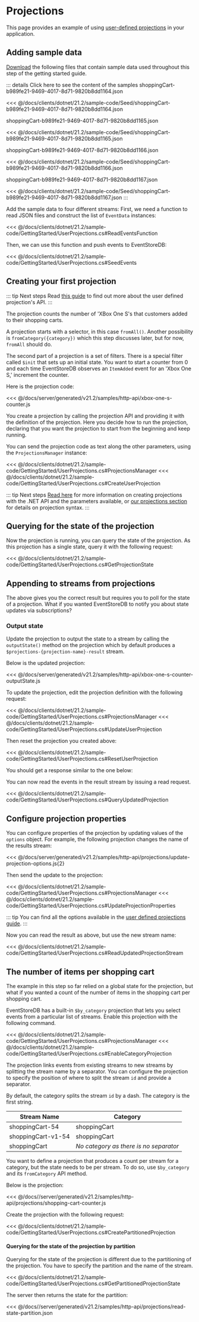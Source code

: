 # Projections

This page provides an example of using [user-defined projections](/server/generated/v21.2/docs/projections/README.md#types-of-projections) in your application.

## Adding sample data

[Download](https://github.com/EventStore/documentation/tree/master/docs/clients/dotnet/21.2/sample-code/Seed) the following files that contain sample data used throughout this step of the getting started guide.

::: details Click here to see the content of the samples
shoppingCart-b989fe21-9469-4017-8d71-9820b8dd1164.json

<<< @/docs/clients/dotnet/21.2/sample-code/Seed/shoppingCart-b989fe21-9469-4017-8d71-9820b8dd1164.json

shoppingCart-b989fe21-9469-4017-8d71-9820b8dd1165.json

<<< @/docs/clients/dotnet/21.2/sample-code/Seed/shoppingCart-b989fe21-9469-4017-8d71-9820b8dd1165.json

shoppingCart-b989fe21-9469-4017-8d71-9820b8dd1166.json

<<< @/docs/clients/dotnet/21.2/sample-code/Seed/shoppingCart-b989fe21-9469-4017-8d71-9820b8dd1166.json

shoppingCart-b989fe21-9469-4017-8d71-9820b8dd1167.json

<<< @/docs/clients/dotnet/21.2/sample-code/Seed/shoppingCart-b989fe21-9469-4017-8d71-9820b8dd1167.json
:::

Add the sample data to four different streams:
First, we need a function to read JSON files and construct the list of `EventData` instances:

<<< @/docs/clients/dotnet/21.2/sample-code/GettingStarted/UserProjections.cs#ReadEventsFunction

Then, we can use this function and push events to EventStoreDB:

<<< @/docs/clients/dotnet/21.2/sample-code/GettingStarted/UserProjections.cs#SeedEvents

## Creating your first projection

::: tip Next steps
Read [this guide](/server/generated/v21.2/docs/projections/user-defined-projections.md) to find out more about the user defined projection's API.
:::

The projection counts the number of 'XBox One S's that customers added to their shopping carts.

A projection starts with a selector, in this case `fromAll()`. Another possibility is `fromCategory({category})` which this step discusses later, but for now, `fromAll` should do.

The second part of a projection is a set of filters. There is a special filter called `$init` that sets up an initial state. You want to start a counter from 0 and each time EventStoreDB observes an `ItemAdded` event for an 'Xbox One S,' increment the counter.

Here is the projection code:

<<< @/docs/server/generated/v21.2/samples/http-api/xbox-one-s-counter.js

You create a projection by calling the projection API and providing it with the definition of the projection. Here you decide how to run the projection, declaring that you want the projection to start from the beginning and keep running. 

You can send the projection code as text along the other parameters, using the `ProjectionsManager` instance:

<<< @/docs/clients/dotnet/21.2/sample-code/GettingStarted/UserProjections.cs#ProjectionsManager
<<< @/docs/clients/dotnet/21.2/sample-code/GettingStarted/UserProjections.cs#CreateUserProjection

::: tip Next steps
[Read here](projections-management.md) for more information on creating projections with the .NET API and the parameters available, or [our projections section](/server/generated/v21.2/docs/projections/README.md) for details on projection syntax.
:::

## Querying for the state of the projection

Now the projection is running, you can query the state of the projection. As this projection has a single state, query it with the following request:

<<< @/docs/clients/dotnet/21.2/sample-code/GettingStarted/UserProjections.cs#GetProjectionState

## Appending to streams from projections

The above gives you the correct result but requires you to poll for the state of a projection. What if you wanted EventStoreDB to notify you about state updates via subscriptions?

### Output state

Update the projection to output the state to a stream by calling the `outputState()` method on the projection which by default produces a `$projections-{projection-name}-result` stream.

Below is the updated projection:

<<< @/docs/server/generated/v21.2/samples/http-api/xbox-one-s-counter-outputState.js

To update the projection, edit the projection definition with the following request:

<<< @/docs/clients/dotnet/21.2/sample-code/GettingStarted/UserProjections.cs#ProjectionsManager
<<< @/docs/clients/dotnet/21.2/sample-code/GettingStarted/UserProjections.cs#UpdateUserProjection

Then reset the projection you created above:

<<< @/docs/clients/dotnet/21.2/sample-code/GettingStarted/UserProjections.cs#ResetUserProjection

You should get a response similar to the one below:

You can now read the events in the result stream by issuing a read request.

<<< @/docs/clients/dotnet/21.2/sample-code/GettingStarted/UserProjections.cs#QueryUpdatedProjection

## Configure projection properties

You can configure properties of the projection by updating values of the `options` object. For example, the following projection changes the name of the results stream:

<<< @/docs/server/generated/v21.2/samples/http-api/projections/update-projection-options.js{2}

Then send the update to the projection:

<<< @/docs/clients/dotnet/21.2/sample-code/GettingStarted/UserProjections.cs#ProjectionsManager
<<< @/docs/clients/dotnet/21.2/sample-code/GettingStarted/UserProjections.cs#UpdateProjectionProperties

::: tip
You can find all the options available in the [user defined projections guide](/server/generated/v21.2/docs/projections/user-defined-projections.md).
:::

Now you can read the result as above, but use the new stream name:

<<< @/docs/clients/dotnet/21.2/sample-code/GettingStarted/UserProjections.cs#ReadUpdatedProjectionStream

## The number of items per shopping cart

The example in this step so far relied on a global state for the projection, but what if you wanted a count of the number of items in the shopping cart per shopping cart.

EventStoreDB has a built-in `$by_category` projection that lets you select events from a particular list of streams. Enable this projection with the following command.

<<< @/docs/clients/dotnet/21.2/sample-code/GettingStarted/UserProjections.cs#ProjectionsManager
<<< @/docs/clients/dotnet/21.2/sample-code/GettingStarted/UserProjections.cs#EnableCategoryProjection

The projection links events from existing streams to new streams by splitting the stream name by a separator. You can configure the projection to specify the position of where to split the stream `id` and provide a separator.

By default, the category splits the stream `id` by a dash. The category is the first string.

| Stream Name        | Category                               |
| ------------------ | -------------------------------------- |
| shoppingCart-54    | shoppingCart                           |
| shoppingCart-v1-54 | shoppingCart                           |
| shoppingCart       | _No category as there is no separator_ |

You want to define a projection that produces a count per stream for a category, but the state needs to be per stream. To do so, use `$by_category` and its `fromCategory` API method.

Below is the projection:

<<< @/docs//server/generated/v21.2/samples/http-api/projections/shopping-cart-counter.js

Create the projection with the following request:

<<< @/docs/clients/dotnet/21.2/sample-code/GettingStarted/UserProjections.cs#CreatePartitionedProjection

#### Querying for the state of the projection by partition

Querying for the state of the projection is different due to the partitioning of the projection. You have to specify the partition and the name of the stream.

<<< @/docs/clients/dotnet/21.2/sample-code/GettingStarted/UserProjections.cs#GetPartitionedProjectionState

The server then returns the state for the partition:

<<< @/docs//server/generated/v21.2/samples/http-api/projections/read-state-partition.json
